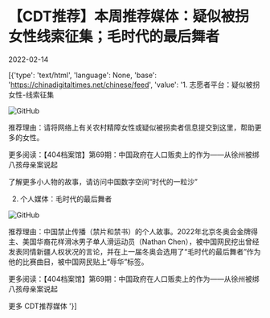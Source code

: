 # 【CDT推荐】本周推荐媒体：疑似被拐女性线索征集；毛时代的最后舞者

2022-02-14

[{'type': 'text/html', 'language': None, 'base': 'https://chinadigitaltimes.net/chinese/feed', 'value': '1. 志愿者平台：疑似被拐女性-线索征集

![GitHub](https://chinadigitaltimes.net/chinese/files/2022/02/疑似被拐女性-线索征集.webp)

推荐理由：请将网络上有关农村精障女性或疑似被拐卖者信息提交到这里，帮助更多的女性。













更多阅读：【404档案馆】第69期：中国政府在人口贩卖上的作为——从徐州被绑八孩母亲案说起

了解更多小人物的故事，请访问中国数字空间“时代的一粒沙”

2. 个人媒体：毛时代的最后舞者

![GitHub](https://chinadigitaltimes.net/chinese/files/2022/02/毛时代的最后舞者.jpg)

推荐理由：中国禁止传播（禁片和禁书）的个人故事。2022年北京冬奥会金牌得主、美国华裔花样滑冰男子单人滑运动员（Nathan Chen），被中国网民挖出曾经发表同情新疆人权状况的言论，并在上一届冬奥会选用了“毛时代的最后舞者”作为他的比赛曲目，被中国网民贴上“辱华”标签。













更多阅读：【404档案馆】第69期：中国政府在人口贩卖上的作为——从徐州被绑八孩母亲案说起

更多 CDT推荐媒体 '}]